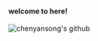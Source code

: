 #### welcome to here!

![chenyansong's github](https://github-readme-stats.vercel.app/api?username=chenyansong1)

